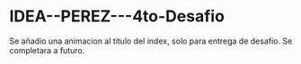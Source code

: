 # IDEA--PEREZ---4to-Desafio
Se añadio una animacion al titulo del index, solo para entrega de desafio. Se completara a futuro.

